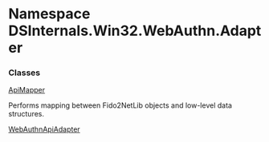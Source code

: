 # <a id="DSInternals_Win32_WebAuthn_Adapter"></a> Namespace DSInternals.Win32.WebAuthn.Adapter

### Classes

 [ApiMapper](DSInternals.Win32.WebAuthn.Adapter.ApiMapper.md)

Performs mapping between Fido2NetLib objects and low-level data structures.

 [WebAuthnApiAdapter](DSInternals.Win32.WebAuthn.Adapter.WebAuthnApiAdapter.md)

